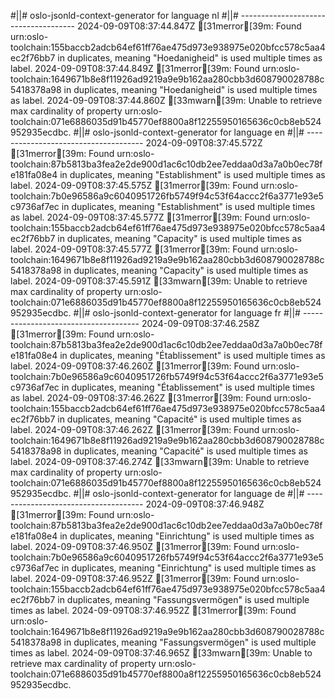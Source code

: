 #||# oslo-jsonld-context-generator for language nl
#||# -------------------------------------
2024-09-09T08:37:44.847Z [31merror[39m: Found urn:oslo-toolchain:155baccb2adcb64ef61ff76ae475d973e938975e020bfcc578c5aa4ec2f76bb7 in duplicates, meaning "Hoedanigheid" is used multiple times as label.
2024-09-09T08:37:44.849Z [31merror[39m: Found urn:oslo-toolchain:1649671b8e8f11926ad9219a9e9b162aa280cbb3d608790028788c5418378a98 in duplicates, meaning "Hoedanigheid" is used multiple times as label.
2024-09-09T08:37:44.860Z [33mwarn[39m: Unable to retrieve max cardinality of property urn:oslo-toolchain:071e6886035d91b45770ef8800a8f12255950165636c0cb8eb524952935ecdbc.
#||# oslo-jsonld-context-generator for language en
#||# -------------------------------------
2024-09-09T08:37:45.572Z [31merror[39m: Found urn:oslo-toolchain:87b5813ba3fea2e2de900d1ac6c10db2ee7eddaa0d3a7a0b0ec78fe181fa08e4 in duplicates, meaning "Establishment" is used multiple times as label.
2024-09-09T08:37:45.575Z [31merror[39m: Found urn:oslo-toolchain:7b0e96586a9c6040951726fb5749f94c53f64accc2f6a3771e93e5c9736af7ec in duplicates, meaning "Establishment" is used multiple times as label.
2024-09-09T08:37:45.577Z [31merror[39m: Found urn:oslo-toolchain:155baccb2adcb64ef61ff76ae475d973e938975e020bfcc578c5aa4ec2f76bb7 in duplicates, meaning "Capacity" is used multiple times as label.
2024-09-09T08:37:45.577Z [31merror[39m: Found urn:oslo-toolchain:1649671b8e8f11926ad9219a9e9b162aa280cbb3d608790028788c5418378a98 in duplicates, meaning "Capacity" is used multiple times as label.
2024-09-09T08:37:45.591Z [33mwarn[39m: Unable to retrieve max cardinality of property urn:oslo-toolchain:071e6886035d91b45770ef8800a8f12255950165636c0cb8eb524952935ecdbc.
#||# oslo-jsonld-context-generator for language fr
#||# -------------------------------------
2024-09-09T08:37:46.258Z [31merror[39m: Found urn:oslo-toolchain:87b5813ba3fea2e2de900d1ac6c10db2ee7eddaa0d3a7a0b0ec78fe181fa08e4 in duplicates, meaning "Établissement" is used multiple times as label.
2024-09-09T08:37:46.260Z [31merror[39m: Found urn:oslo-toolchain:7b0e96586a9c6040951726fb5749f94c53f64accc2f6a3771e93e5c9736af7ec in duplicates, meaning "Établissement" is used multiple times as label.
2024-09-09T08:37:46.262Z [31merror[39m: Found urn:oslo-toolchain:155baccb2adcb64ef61ff76ae475d973e938975e020bfcc578c5aa4ec2f76bb7 in duplicates, meaning "Capacité" is used multiple times as label.
2024-09-09T08:37:46.262Z [31merror[39m: Found urn:oslo-toolchain:1649671b8e8f11926ad9219a9e9b162aa280cbb3d608790028788c5418378a98 in duplicates, meaning "Capacité" is used multiple times as label.
2024-09-09T08:37:46.274Z [33mwarn[39m: Unable to retrieve max cardinality of property urn:oslo-toolchain:071e6886035d91b45770ef8800a8f12255950165636c0cb8eb524952935ecdbc.
#||# oslo-jsonld-context-generator for language de
#||# -------------------------------------
2024-09-09T08:37:46.948Z [31merror[39m: Found urn:oslo-toolchain:87b5813ba3fea2e2de900d1ac6c10db2ee7eddaa0d3a7a0b0ec78fe181fa08e4 in duplicates, meaning "Einrichtung" is used multiple times as label.
2024-09-09T08:37:46.950Z [31merror[39m: Found urn:oslo-toolchain:7b0e96586a9c6040951726fb5749f94c53f64accc2f6a3771e93e5c9736af7ec in duplicates, meaning "Einrichtung" is used multiple times as label.
2024-09-09T08:37:46.952Z [31merror[39m: Found urn:oslo-toolchain:155baccb2adcb64ef61ff76ae475d973e938975e020bfcc578c5aa4ec2f76bb7 in duplicates, meaning "Fassungsvermögen" is used multiple times as label.
2024-09-09T08:37:46.952Z [31merror[39m: Found urn:oslo-toolchain:1649671b8e8f11926ad9219a9e9b162aa280cbb3d608790028788c5418378a98 in duplicates, meaning "Fassungsvermögen" is used multiple times as label.
2024-09-09T08:37:46.965Z [33mwarn[39m: Unable to retrieve max cardinality of property urn:oslo-toolchain:071e6886035d91b45770ef8800a8f12255950165636c0cb8eb524952935ecdbc.
